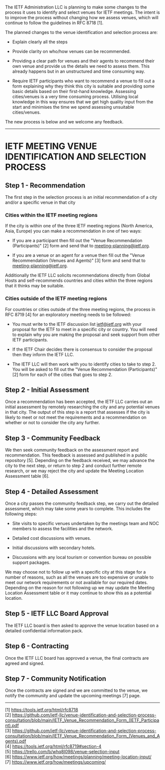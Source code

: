 The IETF Administration LLC is planning to make some changes to the process it uses to identify and select venues for IETF meetings.  The intent is to improve the process without changing how we assess venues, which will continue to follow the guidelines in RFC 8718 [1].

The planned changes to the venue identification and selection process are:

* Explain clearly all the steps

* Provide clarity on who/how venues can be recommended.

* Providing a clear path for venues and their agents to recommend their own venue and provide us the details we need to assess them.  This already happens but in an unstructured and time consuming way.

* Require IETF participants who want to recommend a venue to fill out a form explaining why they think this city is suitable and providing some basic details based on their first-hand knowledge.  Assessing cities/venues is a very time consuming process.  Utilising local knowledge in this way ensures that we get high quality input from the start and minimises the time we spend assessing unsuitable cities/venues.

The new process is below and we welcome any feedback.

----
# IETF MEETING VENUE IDENTIFICATION AND SELECTION PROCESS

## Step 1 - Recommendation

The first step in the selection process is an initial recommendation of a city and/or a specific venue in that city

### Cities within the IETF meeting regions

If the city is within one of the three IETF meeting regions (North America, Asia, Europe) you can make a recommendation in one of two ways:

* If you are a participant then fill out the "Venue Recommendation (Participants)" [2] form and send that to meeting-planning@ietf.org.

* If you are a venue or an agent for a venue then fill out the "Venue Recommendation (Venues and Agents)" [3] form and send that to meeting-planning@ietf.org.

Additionally the IETF LLC solicits recommendations directly from Global Hosts and self-recommends countries and cities within the three regions that it thinks may be suitable.

### Cities outside of the IETF meeting regions

For countries or cities outside of the three meeting regions, the process in RFC 8719 [4] for an exploratory meeting needs to be followed:

* You must write to the IETF discussion list ietf@ietf.org with your proposal for the IETF to meet in a specific city or country.  You will need to explain why you are making the proposal and seek support from other IETF participants.

* If the IETF Chair decides there is consensus to consider the proposal then they inform the IETF LLC.  

* The IETF LLC will then work with you to identify cities to take to step 2.  You will be asked to fill out the "Venue Recommendation (Participants)" [2]  form for each of the cities that goes to step 2.

## Step 2 - Initial Assessment

Once a recommendation has been accepted, the IETF LLC carries out an initial assessment by remotely researching the city and any potential venues in that city.  The output of this step is a report that assesses if the city is likely to meet or not meet the requirements and a recommendation on whether or not to consider the city any further.

## Step 3 - Community Feedback

We then seek community feedback on the assessment report and recommendation.  This feedback is assessed and published in a public repository [5].  Depending on the feedback received, we may advance the city to the next step, or return to step 2 and conduct further remote research, or we may reject the city and update the Meeting Location Assessment table [6].

## Step 4 - Detailed Assessment
Once a city passes the community feedback step,  we carry out the detailed assessment,  which may take some years to complete.  This includes the following steps:

* Site visits to specific venues undertaken by the meetings team and NOC members to assess the facilities and the network.

* Detailed cost discussions with venues.

* Initial discussions with secondary hotels.

* Discussions with any local tourism or convention bureau on possible support packages.

We may choose not to follow up with a specific city at this stage for a number of reasons, such as all the venues are too expensive or unable to meet our network requirements or not available for our required dates.  Depending on the reason for not following up we may update the Meeting Location Assessment table or it may continue to show this as a potential location.

## Step 5 - IETF LLC Board Approval

The IETF LLC board is then asked to approve the venue location based on a detailed confidential information pack.

## Step 6 - Contracting

Once the IETF LLC board has approved a venue, the final contracts are agreed and signed.

## Step 7 - Community Notification

Once the contracts are signed and we are committed to the venue, we notify the community and update the upcoming meetings [7] page.

----


[1]  https://tools.ietf.org/html/rfc8718  
[2]  https://github.com/ietf-llc/venue-identification-and-selection-process-consultation/blob/main/IETF_Venue_Recommendation_Form_(IETF_Participant).pdf  
[3]  https://github.com/ietf-llc/venue-identification-and-selection-process-consultation/blob/main/IETF_Venue_Recommendation_Form_(Venues_and_Agents).pdf  
[4]  https://tools.ietf.org/html/rfc8719#section-4  
[5]  https://trello.com/b/whq8I098/venue-selection-input  
[6]  https://www.ietf.org/how/meetings/planning/meeting-location-input/  
[7]  https://www.ietf.org/how/meetings/upcoming/  